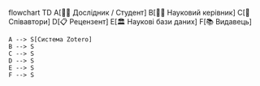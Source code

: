 flowchart TD
    A[🧑‍🎓 Дослідник / Студент]
    B[👨‍🏫 Науковий керівник]
    C[👥 Співавтори]
    D[📋 Рецензент]
    E[🏛️ Наукові бази даних]
    F[📚 Видавець]
    
    A --> S[Система Zotero]
    B --> S
    C --> S
    D --> S
    E --> S
    F --> S
